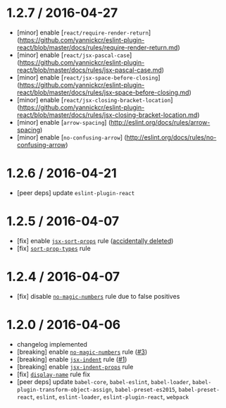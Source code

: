1.2.7 / 2016-04-27
==================
- [minor] enable [`react/require-render-return`] (https://github.com/yannickcr/eslint-plugin-react/blob/master/docs/rules/require-render-return.md)
- [minor] enable [`react/jsx-pascal-case`] (https://github.com/yannickcr/eslint-plugin-react/blob/master/docs/rules/jsx-pascal-case.md)
- [minor] enable [`react/jsx-space-before-closing`] (https://github.com/yannickcr/eslint-plugin-react/blob/master/docs/rules/jsx-space-before-closing.md)
- [minor] enable [`react/jsx-closing-bracket-location`] (https://github.com/yannickcr/eslint-plugin-react/blob/master/docs/rules/jsx-closing-bracket-location.md)
- [minor] enable [`arrow-spacing`] (http://eslint.org/docs/rules/arrow-spacing)
- [minor] enable [`no-confusing-arrow`] (http://eslint.org/docs/rules/no-confusing-arrow)

1.2.6 / 2016-04-21
==================
- [peer deps] update `eslint-plugin-react`

1.2.5 / 2016-04-07
==================
- [fix] enable [`jsx-sort-props`](https://github.com/yannickcr/eslint-plugin-react/blob/master/docs/rules/jsx-sort-props.md) rule ([accidentally deleted](https://github.com/mxenabled/eslint-config-mx/commit/32b354f146513a812461e3431cb8b2fe6b9bfff6))
- [fix] [`sort-prop-types`](https://github.com/yannickcr/eslint-plugin-react/blob/master/docs/rules/sort-prop-types.md) rule

1.2.4 / 2016-04-07
==================
- [fix] disable [`no-magic-numbers`](http://eslint.org/docs/rules/no-magic-numbers) rule due to false positives

1.2.0 / 2016-04-06
==================
- changelog implemented
- [breaking] enable [`no-magic-numbers`](http://eslint.org/docs/rules/no-magic-numbers) rule ([#3](https://github.com/mxenabled/eslint-config-mx/issues/3))
- [breaking] enable [`jsx-indent`](https://github.com/yannickcr/eslint-plugin-react/blob/master/docs/rules/jsx-indent.md) rule ([#1](https://github.com/mxenabled/eslint-config-mx/issues/1))
- [breaking] enable [`jsx-indent-props`](https://github.com/yannickcr/eslint-plugin-react/blob/master/docs/rules/jsx-indent-props.md) rule
- [fix] [`display-name`](https://github.com/yannickcr/eslint-plugin-react/blob/master/docs/rules/display-name.md#ignoretranspilername) rule fix
- [peer deps] update `babel-core`, `babel-eslint`, `babel-loader`, `babel-plugin-transform-object-assign`, `babel-preset-es2015`, `babel-preset-react`, `eslint`, `eslint-loader`, `eslint-plugin-react`, `webpack`